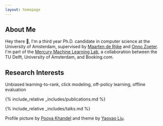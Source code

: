 ```yaml
---
layout: homepage
---
```


## About Me

Hey there 👋, I'm a third year Ph.D. candidate in computer science at the University of Amsterdam, supervised by [Maarten de Rijke](https://staff.fnwi.uva.nl/m.derijke/) and [Onno Zoeter](https://dl.acm.org/profile/81315492758). I'm part of the [Mercury Machine Learning Lab](https://icai.ai/mercury-machine-learning-lab/), a collaboration between the TU Delft, University of Amsterdam, and Booking.com.

## Research Interests
Unbiased learning-to-rank, click modeling, off-policy learning, offline evaluation

<!-- ## News -->
<!-- - **[Feb. 2020]** Our paper about incremental learning is accepted to CVPR 2020. -->

{% include_relative _includes/publications.md %}

{% include_relative _includes/talks.md %}

<!-- {% include_relative _includes/services.md %} -->

Profile picture by [Pooya Khandel](https://www.pooyakhandel.com/) and theme by [Yaoyao Liu](https://github.com/yaoyao-liu/minimal-light?tab=readme-ov-file).
